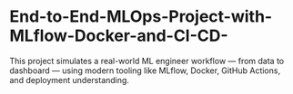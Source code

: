 # End-to-End-MLOps-Project-with-MLflow-Docker-and-CI-CD-
This project simulates a real-world ML engineer workflow — from data to dashboard — using modern tooling like MLflow, Docker, GitHub Actions, and deployment understanding. 
